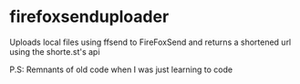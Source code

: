 # firefoxsenduploader
Uploads local files using ffsend to FireFoxSend and returns a shortened url using the shorte.st's api


P.S: Remnants of old code when I was just learning to code

